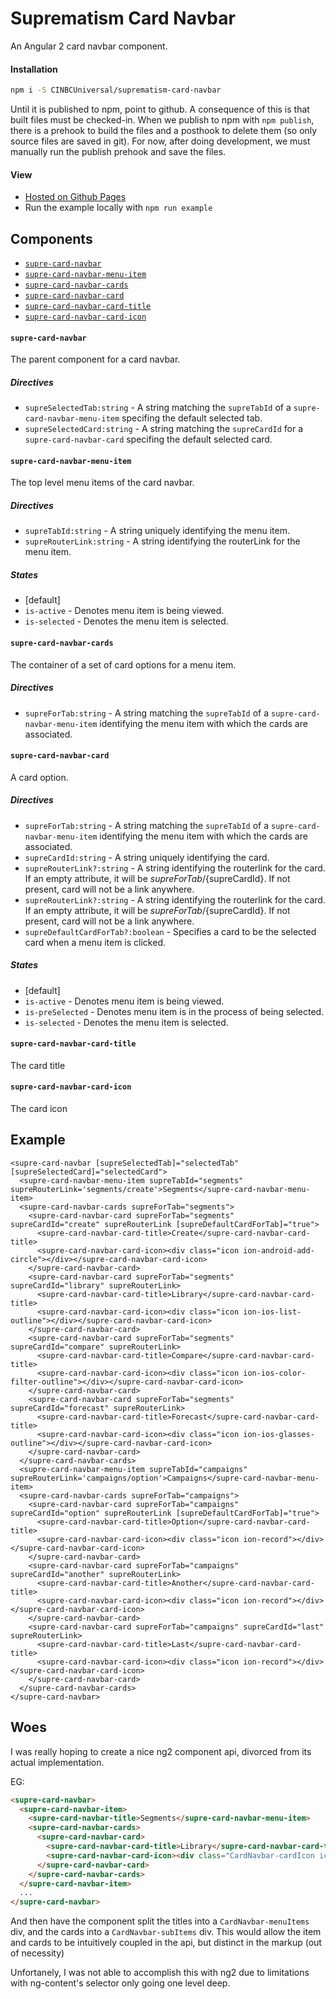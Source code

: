 # Suprematism Card Navbar

An Angular 2 card navbar component.


#### Installation
```bash
npm i -S CINBCUniversal/suprematism-card-navbar
```
Until it is published to npm, point to github. A consequence of this is that
built files must be checked-in. When we publish to npm with `npm publish`,
there is a prehook to build the files and a posthook to delete them
(so only source files are saved in git). For now, after doing development,
we must manually run the publish prehook and save the files.


#### View
- [Hosted on Github Pages](https://cinbcuniversal.github.io/suprematism-card-navbar/)
- Run the example locally with `npm run example`


## Components
- [`supre-card-navbar`](#supre-card-navbar)
- [`supre-card-navbar-menu-item`](#supre-card-navbar-menu-item)
- [`supre-card-navbar-cards`](#supre-card-navbar-cards)
- [`supre-card-navbar-card`](#supre-card-navbar-card)
- [`supre-card-navbar-card-title`](#supre-card-navbar-card-title)
- [`supre-card-navbar-card-icon`](#supre-card-navbar-card-icon)

#### <a id="supre-card-navbar"></a> `supre-card-navbar`
The parent component for a card navbar.

##### Directives
- `supreSelectedTab:string` - A string matching the `supreTabId` of a `supre-card-navbar-menu-item` specifing the default selected tab.
- `supreSelectedCard:string` - A string matching the `supreCardId` for a `supre-card-navbar-card` specifing the default selected card.

#### <a id="supre-card-navbar-menu-item"></a> `supre-card-navbar-menu-item`
The top level menu items of the card navbar.

##### Directives
- `supreTabId:string` - A string uniquely identifying the menu item.
- `supreRouterLink:string` - A string identifying the routerLink for the menu item.

##### States
- [default]
- `is-active` - Denotes menu item is being viewed.
- `is-selected` - Denotes the menu item is selected.

#### <a id="supre-card-navbar-cards"></a> `supre-card-navbar-cards`
The container of a set of card options for a menu item.

##### Directives
- `supreForTab:string` - A string matching the `supreTabId` of a `supre-card-navbar-menu-item` identifying the menu item with which the cards are associated.

#### <a id="supre-card-navbar-card"></a> `supre-card-navbar-card`
A card option.

##### Directives
- `supreForTab:string` - A string matching the `supreTabId` of a `supre-card-navbar-menu-item` identifying the menu item with which the cards are associated.
- `supreCardId:string` - A string uniquely identifying the card.
- `supreRouterLink?:string` - A string identifying the routerlink for the card. If an empty attribute, it will be ${supreForTab}/${supreCardId}. If not present, card will not be a link anywhere.
- `supreRouterLink?:string` - A string identifying the routerlink for the card. If an empty attribute, it will be ${supreForTab}/${supreCardId}. If not present, card will not be a link anywhere.
- `supreDefaultCardForTab?:boolean` - Specifies a card to be the selected card when a menu item is clicked.

##### States
- [default]
- `is-active` - Denotes menu item is being viewed.
- `is-preSelected` - Denotes menu item is in the process of being selected.
- `is-selected` - Denotes the menu item is selected.

#### <a id="supre-card-navbar-card-title"></a> `supre-card-navbar-card-title`
The card title

#### <a id="supre-card-navbar-card-icon"></a> `supre-card-navbar-card-icon`
The card icon


## Example
```
<supre-card-navbar [supreSelectedTab]="selectedTab" [supreSelectedCard]="selectedCard">
  <supre-card-navbar-menu-item supreTabId="segments" supreRouterLink='segments/create'>Segments</supre-card-navbar-menu-item>
  <supre-card-navbar-cards supreForTab="segments">
    <supre-card-navbar-card supreForTab="segments" supreCardId="create" supreRouterLink [supreDefaultCardForTab]="true">
      <supre-card-navbar-card-title>Create</supre-card-navbar-card-title>
      <supre-card-navbar-card-icon><div class="icon ion-android-add-circle"></div></supre-card-navbar-card-icon>
    </supre-card-navbar-card>
    <supre-card-navbar-card supreForTab="segments" supreCardId="library" supreRouterLink>
      <supre-card-navbar-card-title>Library</supre-card-navbar-card-title>
      <supre-card-navbar-card-icon><div class="icon ion-ios-list-outline"></div></supre-card-navbar-card-icon>
    </supre-card-navbar-card>
    <supre-card-navbar-card supreForTab="segments" supreCardId="compare" supreRouterLink>
      <supre-card-navbar-card-title>Compare</supre-card-navbar-card-title>
      <supre-card-navbar-card-icon><div class="icon ion-ios-color-filter-outline"></div></supre-card-navbar-card-icon>
    </supre-card-navbar-card>
    <supre-card-navbar-card supreForTab="segments" supreCardId="forecast" supreRouterLink>
      <supre-card-navbar-card-title>Forecast</supre-card-navbar-card-title>
      <supre-card-navbar-card-icon><div class="icon ion-ios-glasses-outline"></div></supre-card-navbar-card-icon>
    </supre-card-navbar-card>
  </supre-card-navbar-cards>
  <supre-card-navbar-menu-item supreTabId="campaigns" supreRouterLink='campaigns/option'>Campaigns</supre-card-navbar-menu-item>
  <supre-card-navbar-cards supreForTab="campaigns">
    <supre-card-navbar-card supreForTab="campaigns" supreCardId="option" supreRouterLink [supreDefaultCardForTab]="true">
      <supre-card-navbar-card-title>Option</supre-card-navbar-card-title>
      <supre-card-navbar-card-icon><div class="icon ion-record"></div></supre-card-navbar-card-icon>
    </supre-card-navbar-card>
    <supre-card-navbar-card supreForTab="campaigns" supreCardId="another" supreRouterLink>
      <supre-card-navbar-card-title>Another</supre-card-navbar-card-title>
      <supre-card-navbar-card-icon><div class="icon ion-record"></div></supre-card-navbar-card-icon>
    </supre-card-navbar-card>
    <supre-card-navbar-card supreForTab="campaigns" supreCardId="last" supreRouterLink>
      <supre-card-navbar-card-title>Last</supre-card-navbar-card-title>
      <supre-card-navbar-card-icon><div class="icon ion-record"></div></supre-card-navbar-card-icon>
    </supre-card-navbar-card>
  </supre-card-navbar-cards>
</supre-card-navbar>
```

## Woes
I was really hoping to create a nice ng2 component api,
divorced from its actual implementation.

EG:
```html
<supre-card-navbar>
  <supre-card-navbar-item>
    <supre-card-navbar-title>Segments</supre-card-navbar-menu-item>
    <supre-card-navbar-cards>
      <supre-card-navbar-card>
        <supre-card-navbar-card-title>Library</supre-card-navbar-card-title>
        <supre-card-navbar-card-icon><div class="CardNavbar-cardIcon icon ion-android-add-circle"></div></supre-card-navbar-card-icon>
      </supre-card-navbar-card>
    </supre-card-navbar-cards>
  </supre-card-navbar-item>
  ...
</supre-card-navbar>
```

And then have the component split the titles into a `CardNavbar-menuItems` div,
and the cards into a `CardNavbar-subItems` div. This would allow the item
and cards to be intuitively coupled in the api, but distinct in the
markup (out of necessity)

Unfortanely, I was not able to accomplish this with ng2 due to limitations
with ng-content's selector only going one level deep.
